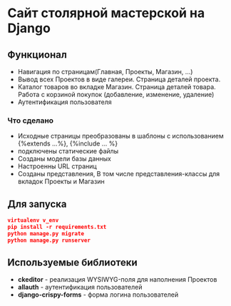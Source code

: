 # Сайт столярной мастерской на Django

## Функционал

- Навигация по страницам(Главная, Проекты, Магазин, ...)
- Вывод всех Проектов в виде галереи. Страница деталей проекта.
- Каталог товаров во вкладке Магазин. Страница деталей товара. Работа с корзиной покупок (добавление, изменение, удаление)
- Аутентификация пользователя

### Что сделано

- Исходные страницы преобразованы в шаблоны с использованием {%extends ...%}, {%include ... %}
- подключены статические файлы
- Созданы модели базы данных
- Настроенны URL страниц
- Созданы представления, В том числе представления-классы для вкладок Проекты и Магазин

## Для запуска

```json
virtualenv v_env
pip install -r requirements.txt
python manage.py migrate
python manage.py runserver
```

## Используемые библиотеки

- **ckeditor** - реализация WYSIWYG-поля для наполнения Проектов
- **allauth** - аутентификация пользователей
- **django-crispy-forms** - форма логина пользователей

